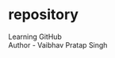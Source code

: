# repository
Learning GitHub
<br> <!--Basic html commands work in README.md.-->
Author - Vaibhav Pratap Singh
